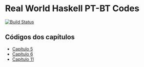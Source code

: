 # Real World Haskell PT-BT Codes

[![Build Status](https://travis-ci.org/Lambda-MA/rwhptbr-code.svg?branch=master)](https://travis-ci.org/Lambda-MA/rwhptbr-code)

## Códigos dos capítulos

* [Capítulo 5](https://github.com/Lambda-MA/rwhptbrcode-cap5)
* [Capítulo 6](https://github.com/Lambda-MA/rwhptbrcode-cap6)
* [Capítulo 11](https://github.com/Lambda-MA/rwhptbrcode-cap11)

